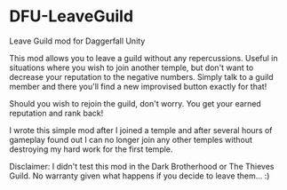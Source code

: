 # DFU-LeaveGuild
Leave Guild mod for Daggerfall Unity

This mod allows you to leave a guild without any repercussions. Useful in situations where you wish to join another temple, but don't want to decrease your reputation to the negative numbers. Simply talk to a guild member and there you'll find a new improvised button exactly for that!

Should you wish to rejoin the guild, don't worry. You get your earned reputation and rank back!

I wrote this simple mod after I joined a temple and after several hours of gameplay found out I can no longer join any other temples without destroying my hard work for the first temple.

Disclaimer: I didn't test this mod in the Dark Brotherhood or The Thieves Guild. No warranty given what happens if you decide to leave them... :)